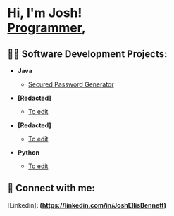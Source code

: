 <h1>Hi, I'm Josh! <br/><a href="https://github.com/JoshBennett01">Programmer</a>, <a href="linkin here"></a></h1>

<h2>👨‍💻 Software Development Projects:</h2>

- <b>Java</b>
  - [Secured Password Generator](https://github.com/JoshBennett01/PasswordGenerator)
- <b>[Redacted]</b>
  - [To edit](https://www.youtube.com/)

- <b>[Redacted]</b>
  - [To edit](https://www.youtube.com/)
- <b>Python</b>
  - [To edit](https://www.youtube.com/)

<h2> 🤳 Connect with me:</h2>

[Linkedin]<b>:<b> (https://linkedin.com/in/JoshEllisBennett)

<!--
Here are some ideas to get you started:

- 🔭 I’m currently working on ...
- 🌱 I’m currently learning ...
- 👯 I’m looking to collaborate on ...
- 🤔 I’m looking for help with ...
- 💬 Ask me about ...
- 📫 How to reach me: ...
- 😄 Pronouns: ...
- ⚡ Fun fact: ...
-->

